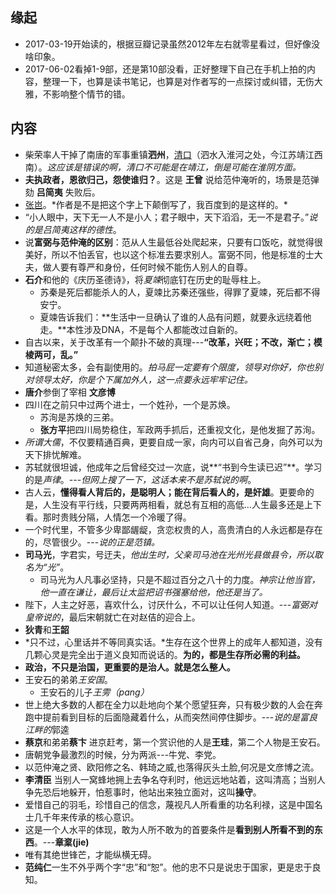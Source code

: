 ##  缘起
+ 2017-03-19开始读的，根据豆瓣记录虽然2012年左右就零星看过，但好像没啥印象。
+ 2017-06-02看掉1-9部，还是第10部没看，正好整理下自己在手机上拍的内容，整理一下，也算是读书笔记，也算是对作者写的一点探讨或纠错，无伤大雅，不影响整个情节的错。



##  内容
+ 柴荣率人干掉了南唐的军事重镇**泗州**，[清口](http://www.baike.com/wiki/清口)（泗水入淮河之处，今江苏靖江西南）。*这应该是错误的啊，清口不可能是在靖江，倒是可能在淮阴方面。*
+ **夫执政者，恩欲归己，怨使谁归？**。这是 **王曾** 说给范仲淹听的，场景是范弹劾 **吕简夷** 失败后。
+ [张岜](http://baike.baidu.com/link?url=6kQrs8821-tjE4EJuI3a77t-ircsavymTEFV7gBPNEQGLey8uMSby8iWWRICS9BcTRzt58OfRTeAFD3R7O-SYK4M0im1IAVhxIMwumQcVK_)。*作者是不是把这个字上下颠倒写了，我百度到的是这样的。*
+ “小人眼中，天下无一人不是小人；君子眼中，天下滔滔，无一不是君子。”*说的是吕简夷这样的德性*。
+ 说**富弼与范仲淹的区别**：范从人生最低谷处爬起来，只要有口饭吃，就觉得很美好，所以不怕丢官，也以这个标准去要求别人。富弼不同，他是标准的士大夫，做人要有尊严和身份，任何时候不能伤人别人的自尊。
+ **石介**和他的《庆历圣德诗》，将*夏竦*彻底钉在历史的耻辱柱上。
	+ 苏秦是死后都能杀人的人，夏竦比苏秦还强些，得罪了夏竦，死后都不得安宁。
	+ 夏竦告诉我们：**生活中一旦确认了谁的人品有问题，就要永远绕着他走。**本性涉及DNA，不是每个人都能改过自新的。
+ 自古以来，关于改革有一个颠扑不破的真理---**“改革，兴旺；不改，渐亡；模棱两可，乱。”**
+ 知道秘密太多，会有副使用的。*拍马屁一定要有个限度，领导对你好，你也别对领导太好，你是个下属加外人，这一点要永远牢牢记住。*
+ **唐介**参倒了宰相 **文彦博**
+ 四川在之前只中过两个进士，一个姓孙，一个是苏焕。
	+ 苏洵是苏焕的三弟。
	+ **张方平**把四川局势稳住，军政两手抓后，还重视文化，是他发掘了苏洵。
+ *所谓大儒*，不仅要精通百典，更要自成一家，向内可以自省己身，向外可以为天下排忧解难。 
+ 苏轼就很坦诚，他成年之后曾经交过一次底，说**“书到今生读已迟”**。学习的是*声律*。---*但网上搜了一下，这话本来不是苏轼说的啊*。
+ 古人云，**懂得看人背后的，是聪明人；能在背后看人的，是奸雄**。更要命的是，人生没有平行线，只要两两相看，就总有互相的高低...人生最多还是上下看。那时贵贱分隔，人情怎一个冷暖了得。
+ 一个时代里，不管多少卑鄙龌龊，贪恋权贵的人，高贵清白的人永远都是存在的，尽管很少。---*说的正是范镇。*
+ **司马光**，字君实，号迂夫，*他出生时，父亲司马池在光州光县做县令，所以取名为“光”*。
	+ 司马光为人凡事必坚持，只是不超过百分之八十的力度。*神宗让他当官，他一直在谦让，最后让太监把诏书强塞给他，他还是当了。*
+ 陛下，人主之好恶，喜欢什么，讨厌什么，不可以让任何人知道。---*富弼对皇帝说的*，最后宋朝就亡在对赵佶的迎合上。
+ **狄青**和**王韶**
+ *只不过，心里话并不等同真实话。*生存在这个世界上的成年人都知道，没有几颗心灵是完全出于道义良知而说话的。**为的，都是生存所必需的利益。**
+ **政治，不只是治国，更重要的是治人。就是怎么整人。**
+ 王安石的弟弟*王安国*。
	+ 王安石的儿子*王雱（pang）*
+ 世上绝大多数的人都在全力以赴地向个某个愿望狂奔，只有极少数的人会在奔跑中提前看到目标的后面隐藏着什么，从而突然间停住脚步。---*说的是富良江畔的*郭逵
+ **蔡京**和弟弟**蔡卞** 进京赶考，第一个赏识他的人是**王珪**，第二个人物是王安石。
+ 唐朝党争最激烈的时候，分为两派---牛党、李党。
+ 以范仲淹之贤、欧阳修之名、韩琦之威,也落得灰头土脸,何况是文彦博之流。
+ **李清臣** 当别人一窝蜂地拥上去争名夺利时，他远远地站着，这叫清高；当别人争先恐后地躲开，怕惹事时，他站出来独立面对，这叫**操守**。
+ 爱惜自己的羽毛，珍惜自己的信念，蔑视凡人所看重的功名利禄，这是中国名士几千年来传承的核心意识。
+ 这是一个人水平的体现，敢为人所不敢为的首要条件是**看到别人所看不到的东西**。---**章楶(jie)**
+ 唯有其绝世锋芒，才能纵横无碍。
+ **范纯仁**一生不外乎两个字“忠”和“恕”。他的忠不只是说忠于国家，更是忠于良知。